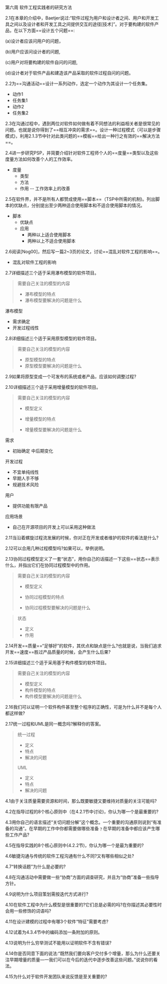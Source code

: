 第六周 软件工程实践者的研究方法

2.1在本章的介绍中，Baetjer说过:“软件过程为用户和设计者之间、用户和开发工具之间以及设计者和开发工具之间提供交互的途径[技术]”。对于要构建的软件产品，在以下方面==设计五个问题==:

(a)设计者应该问用户的问题，

(b)用户应该问设计者的问题,

(c)用户对将要构建的软件自问的问题,

(d)设计者对于软件产品和建造该产品采取的软件过程自问的问题。

2.2为==沟通活动==设计一系列动作，选定一个动作为其设计一个任务集。

- 动作1
- 任务集1
- 动作2
- 任务集2

2.3在沟通过程中，遇到两位对软件如何做有着不同想法的利益相关者是很常见的问题。也就是说你得到了==相互冲突的需求==。设计一种过程模式（可以是步骤模式)，利用2.1.3节中针对此类问题的==模板==给出一种行之有效的==解决方法==。



2.4进一步研究PSP，并简要介绍针对软件工程师个人的==度量==类型以及这些度量方法如何改善个人的工作效率。

- 度量
  - 类型
  - 方法
  - 作用 -- 工作效率上的改善

2.5在软件界，并不是所有人都赞成使用==脚本==（TSP中所需的机制)。列出脚本的优缺点，分别提出至少两种适合使用脚本和不适合使用脚本的情况。

- 脚本
  - 优缺点
  - 应用
    - 两种以上适合使用脚本
    - 两种以上不适合使用脚本

2.6阅读[Nog00]，然后写一篇2~3页的论文，讨论==混乱对软件工程的影响==。

- 混乱对软件工程的影响

2.7详细描述三个适于采用瀑布模型的软件项目。

> 需要自己关注的模型的内容
>
> - 瀑布模型的特点
> - 瀑布模型要解决的问题是什么

瀑布模型

- 需求确定
- 开发过程线性



2.8详细描述三个适于采用原型模型的软件项目。

> 需要自己关注的模型的内容
>
> - 原型模型的特点
> - 原型模型要解决的问题是什么

2.9如果将原型变成一个可发布的系统或者产品，应该如何调整过程?



2.10详细描述三个适于采用增量模型的软件项目。

> 需要自己关注的模型的内容
>
> - 模型定义
>
> - 增量模型的特点
> - 增量模型要解决的问题是什么

需求

- 初始确定 中后期变化

开发过程

- 不宜单纯线性
- 早期人手不够
- 规避技术风险

用户

- 提供功能有限产品

应用场景

- 自己在开源项目的开发上可以采用这种做法

2.11当沿着螺旋过程流发展的时候，你对正在开发或者维护的软件的看法是什么?



2.12可以合用几种过程模型吗?如果可以，举例说明。



2.13协同过程模型定义了一套“状态”，用你自己的话描述一下这些==状态==表示什么，并指出它们在协同过程模型中的作用。

> 需要自己关注的模型的内容
>
> - 模型定义
>
> - 协同过程模型的特点
> - 协同过程模型要解决的问题是什么

> 状态
>
> - 定义
> - 作用

2.14开发==质量==“足够好”的软件，其优点和缺点是什么?也就是说，当我们追求开发==速度==胜过产品质量的时候，会产生什么后果?



2.15详细描述三个适于采用基于构件模型的软件项目。

> 需要自己关注的模型的内容
>
> - 模型定义
> - 构件模型的特点
> - 构件模型要解决的问题是什么

2.16我们可以证明一个软件构件甚至整个程序的正确性，可是为什么并不是每个人都这样做?



2.17统一过程和UML是同一概念吗?解释你的答案。

> 统一过程
>
> - 定义
> - 特点
> - 解决的问题
>
> UML
>
> - 定义
> - 特点
> - 解决的问题





4.1由于关注质量需要资源和时间，那么既要敏捷又要维持对质量的关注可能吗?

4.2在指导过程的8个核心原则中（在4.2.1节中讨论)，你认为哪一个是最重要的?

4.3用你自己的语言描述“关切问题分解”这个概念。一个重要的沟通原则说到“有准备的沟通”。在早期的工作中你都需要做哪些准备﹖在早期的准备中都应该产生哪些工作产品?

4.5在指导实践的8个核心原则中(4.2.2节)，你认为哪一个是最为重要的?

4.6敏捷沟通与传统的软件工程沟通有什么不同?又有哪些相似之处?

4.7“转换话题”为什么是必要的?

4.8在沟通活动中需要做一些“协商”方面的调查研究，并且为“协商”准备一些指导方针。

4.9说明为什么项目策划需按迭代方式进行?

4.10在软件工程中为什么模型是很重要的?它们总是必需的吗?在你描述其必要性时会用一些修饰的词语吗?

4.11在设计建模的过程中有哪3个软件“特征”需要考虑?

4.12试着为4.3.4节中的编码添加一条附加的原则。

4.13说明为什么穷举测试不能用以证明软件不含有错误?

4.14你是否同意下面的说法:“既然我们要向客户交付多个增量，那么为什么还要关注早期增量的质量—一我们可以在今后的迭代中逐步改善这些问题。”说说你的看法。

4.15为什么对于软件开发团队来说反馈是至关重要的?



